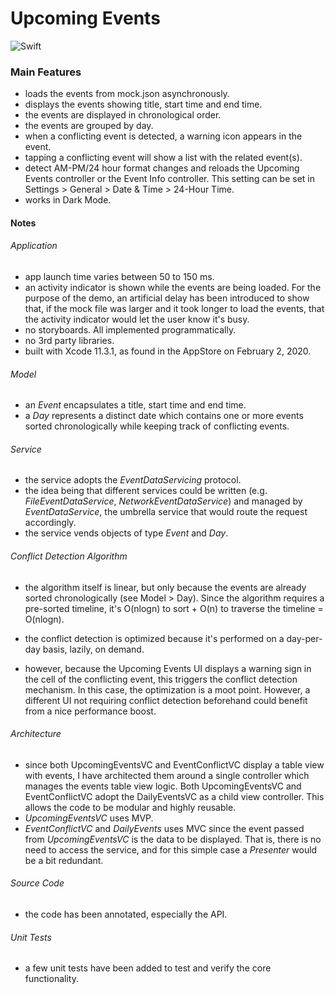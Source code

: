 # Upcoming Events

![Swift](https://github.com/tciuro/upcoming-events/workflows/Swift/badge.svg?branch=master)

### Main Features

* loads the events from mock.json asynchronously.
* displays the events showing title, start time and end time.
* the events are displayed in chronological order.
* the events are grouped by day.
* when a conflicting event is detected, a warning icon appears in the event.
* tapping a conflicting event will show a list with the related event(s).
* detect AM-PM/24 hour format changes and reloads the Upcoming Events controller or the Event Info controller. This setting can be set in Settings > General > Date & Time > 24-Hour Time.
* works in Dark Mode.

#### Notes

###### Application

* app launch time varies between 50 to 150 ms.
* an activity indicator is shown while the events are being loaded. For the purpose of the demo, an artificial delay has been introduced to show that, if the mock file was larger and it took longer to load the events, that the activity indicator would let the user know it's busy.
* no storyboards. All implemented programmatically.
* no 3rd party libraries.
* built with Xcode 11.3.1, as found in the AppStore on February 2, 2020.

###### Model

* an *Event* encapsulates a title, start time and end time.
* a *Day* represents a distinct date which contains one or more events sorted chronologically while keeping track of conflicting events.

###### Service

* the service adopts the *EventDataServicing* protocol.
* the idea being that different services could be written (e.g. *FileEventDataService*, *NetworkEventDataService*) and managed by *EventDataService*, the umbrella service that would route the request accordingly.
* the service vends objects of type *Event* and *Day*.

###### Conflict Detection Algorithm

* the algorithm itself is linear, but only because the events are already sorted chronologically (see Model > Day). Since the algorithm requires a pre-sorted timeline, it's O(nlogn) to sort + O(n) to traverse the timeline = O(nlogn).

* the conflict detection is optimized because it's performed on a day-per-day basis, lazily, on demand.


* however, because the Upcoming Events UI displays a warning sign in the cell of the conflicting event, this triggers the conflict detection mechanism. In this case, the optimization is a moot point. However, a different UI not requiring conflict detection beforehand could benefit from a nice performance boost.

###### Architecture

* since both UpcomingEventsVC and EventConflictVC display a table view with events, I have architected them around a single controller which manages the events table view logic. Both UpcomingEventsVC and EventConflictVC adopt the DailyEventsVC as a child view controller. This allows the code to be modular and highly reusable.
* *UpcomingEventsVC* uses MVP.
* *EventConflictVC* and *DailyEvents* uses MVC since the event passed from *UpcomingEventsVC* is the data to be displayed. That is, there is no need to access the service, and for this simple case a *Presenter* would be a bit redundant.

###### Source Code

* the code has been annotated, especially the API.

###### Unit Tests

* a few unit tests have been added to test and verify the core functionality.

